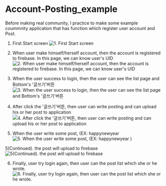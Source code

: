 # Account-Posting_example
Before making real community, I practice to make some example coummnity application that has function which  register user account and Post.

1. First Start screen
![1. First Start screen](https://github.com/leeinsunny/Account-Posting_example/assets/105425832/cd1861a4-3f7a-43f6-a239-64422057d711)

3. When user make himself/herself account, then the account is registered to firebase. In this page, we can know user's UID
![2. When user make himself/herself account, then the account is registered to firebase. In this page, we can know user's UID](https://github.com/leeinsunny/Account-Posting_example/assets/105425832/4e80081e-12f7-42d3-8ecf-e53d32b746bb)

4. When the user success to login, then the user can see the list page and Bottom's '글쓰기'버튼
![3. When the user success to login, then the user can see the list page and Bottom's '글쓰기'버튼](https://github.com/leeinsunny/Account-Posting_example/assets/105425832/734f32fe-d1b8-48e0-9645-9f67db6d2a77)

5. After click the '글쓰기'버튼, then user can write posting and can upload his or her post to application
![4. After click the '글쓰기'버튼, then user can write posting and can upload his or her post to application](https://github.com/leeinsunny/Account-Posting_example/assets/105425832/3605a9cf-623f-4a7f-bc5a-fa473f5c5102)

6. When the user write some post, (EX: happynewyear
![5. When the user write some post, (EX: happynewyear ) ](https://github.com/leeinsunny/Account-Posting_example/assets/105425832/03cf130e-30b7-42b1-8cb7-ee00e05b46aa)

5(Continued). the post will upload to firebase
![5(Continued). the post will upload to firebase](https://github.com/leeinsunny/Account-Posting_example/assets/105425832/2dd69650-0b7f-4590-be35-7ae63a03aa80)

6. Finally, user try login again, then user can the post list which she or he wrote.
![6. Finally, user try login again, then user can the post list which she or he wrote.](https://github.com/leeinsunny/Account-Posting_example/assets/105425832/72f83066-0064-467d-96b0-dcf53e11242e)






